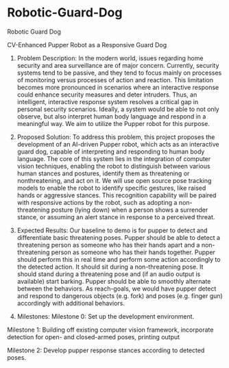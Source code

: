 # Robotic-Guard-Dog
Robotic Guard Dog 


CV-Enhanced Pupper Robot as a Responsive Guard Dog

1. Problem Description:
In the modern world, issues regarding home security and area surveillance are of major concern. Currently, security systems tend to be passive, and they tend to focus mainly on processes of monitoring versus processes of action and reaction. This limitation becomes more pronounced in scenarios where an interactive response could enhance security measures and deter intruders. Thus, an intelligent, interactive response system resolves a critical gap in personal security scenarios. Ideally, a system would be able to not only observe, but also interpret human body language and respond in a meaningful way. We aim to utilize the Pupper robot for this purpose.

2. Proposed Solution:
To address this problem, this project proposes the development of an AI-driven Pupper robot, which acts as an interactive guard dog, capable of interpreting and responding to human body language. The core of this system lies in the integration of computer vision techniques, enabling the robot to distinguish between various human stances and postures, identify them as threatening or nonthreatening, and act on it. We will use open source pose tracking models to enable the robot to identify specific gestures, like raised hands or aggressive stances. This recognition capability will be paired with responsive actions by the robot, such as adopting a non-threatening posture (lying down) when a person shows a surrender stance, or assuming an alert stance in response to a perceived threat.

3. Expected Results:
Our baseline to demo is for pupper to detect and differentiate basic threatening poses. Pupper should be able to detect a threatening person as someone who has their hands apart and a non-threatening person as someone who has their hands together. Pupper should perform this in real time and perform some action accordingly to the detected action. It should sit during a non-threatening pose. It should stand during a threatening pose and (if an audio output is available) start barking. Pupper should be able to smoothly alternate between the behaviors. As reach-goals, we would have pupper detect and respond to dangerous objects (e.g. fork) and poses (e.g. finger gun) accordingly with additional behaviors.

4. Milestones:
Milestone 0: Set up the development environment.

Milestone 1: Building off existing computer vision framework, incorporate detection for open- and closed-armed poses, printing output

Milestone 2: Develop pupper response stances according to detected poses. 
